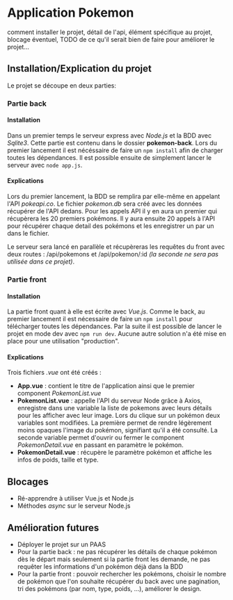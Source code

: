 # Application Pokemon
comment installer le projet, détail de l'api, élément spécifique au projet, blocage éventuel, TODO de ce qu'il serait bien de faire pour améliorer le projet...

## Installation/Explication du projet
Le projet se découpe en deux parties:

### Partie back

#### Installation
Dans un premier temps le serveur express avec *Node.js* et la BDD avec *Sqlite3*. Cette partie est contenu dans le dossier **pokemon-back**. Lors du premier lancement il est nécéssaire de faire un `npm install` afin de charger toutes les dépendances. Il est possible ensuite de simplement lancer le serveur avec `node app.js`. 

#### Explications
Lors du premier lancement, la BDD se remplira par elle-même en appelant l'API *pokeapi.co*. Le fichier *pokemon.db* sera créé avec les données récupérer de l'API dedans. Pour les appels API il y en aura un premier qui récupèrera les 20 premiers pokémons. Il y aura ensuite 20 appels à l'API pour récupérer chaque detail des pokémons et les enregistrer un par un dans le fichier. 

Le serveur sera lancé en parallèle et récupèreras les requêtes du front avec deux routes : /api/pokemons et /api/pokemon/:id *(la seconde ne sera pas utilisée dans ce projet)*. 

### Partie front
#### Installation
La partie front quant à elle est écrite avec *Vue.js*. Comme le back, au premier lancement il est nécessaire de faire un `npm install` pour télécharger toutes les dépendances. Par la suite il est possible de lancer le projet en mode dev avec `npm run dev`. Aucune autre solution n'a été mise en place pour une utilisation "production".

#### Explications
Trois fichiers *.vue* ont été créés : 
- **App.vue** : contient le titre de l'application ainsi que le premier component *PokemonList.vue*
- **PokemonList.vue** : appelle l'API du serveur Node grâce à Axios, enregistre dans une variable la liste de pokemons avec leurs détails pour les afficher avec leur image. Lors du clique sur un pokémon deux variables sont modifiées. La première permet de rendre légèrement moins opaques l'image du pokémon, signifiant qu'il a été consulté. La seconde variable permet d'ouvrir ou fermer le component *PokemonDetail.vue* en passant en paramètre le pokémon.
- **PokemonDetail.vue** : récupère le paramètre pokémon et affiche les infos de poids, taille et type.

## Blocages
- Ré-apprendre à utiliser Vue.js et Node.js
- Méthodes *async* sur le serveur Node.js

## Amélioration futures
- Déployer le projet sur un PAAS
- Pour la partie back : ne pas récupérer les détails de chaque pokémon dès le départ mais seulement si la partie front les demande, ne pas requêter les informations d'un pokémon déjà dans la BDD
- Pour la partie front : pouvoir rechercher les pokémons, choisir le nombre de pokémon que l'on souhaite récupérer du back avec une pagination, tri des pokémons (par nom, type, poids, ...), améliorer le design.

